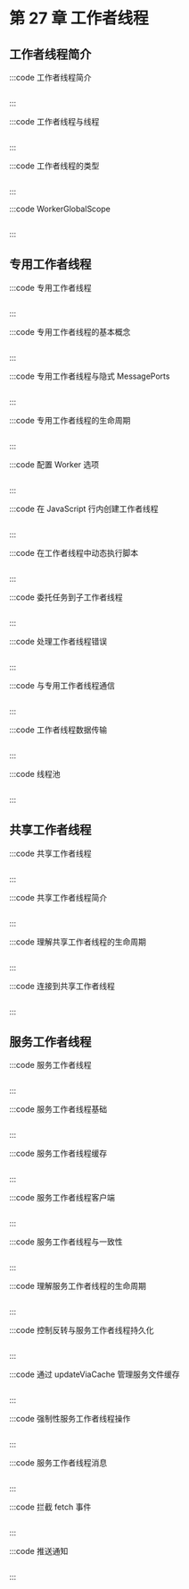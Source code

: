 # 第 27 章 工作者线程

## 工作者线程简介

:::code 工作者线程简介

```js
```

:::

:::code 工作者线程与线程

```js
```

:::

:::code 工作者线程的类型

```js
```

:::

:::code WorkerGlobalScope

```js
```

:::

## 专用工作者线程

:::code 专用工作者线程

```js
```

:::

:::code 专用工作者线程的基本概念

```js
```

:::

:::code 专用工作者线程与隐式 MessagePorts

```js
```

:::

:::code 专用工作者线程的生命周期

```js
```

:::

:::code 配置 Worker 选项

```js
```

:::

:::code 在 JavaScript 行内创建工作者线程

```js
```

:::

:::code 在工作者线程中动态执行脚本

```js
```

:::

:::code 委托任务到子工作者线程

```js
```

:::

:::code 处理工作者线程错误

```js
```

:::

:::code 与专用工作者线程通信

```js
```

:::

:::code 工作者线程数据传输

```js
```

:::

:::code 线程池

```js
```

:::

## 共享工作者线程

:::code 共享工作者线程

```js
```

:::

:::code 共享工作者线程简介

```js
```

:::

:::code 理解共享工作者线程的生命周期

```js
```

:::

:::code 连接到共享工作者线程

```js
```

:::

## 服务工作者线程

:::code 服务工作者线程

```js
```

:::

:::code 服务工作者线程基础

```js
```

:::

:::code 服务工作者线程缓存

```js
```

:::

:::code 服务工作者线程客户端

```js
```

:::

:::code 服务工作者线程与一致性

```js
```

:::

:::code 理解服务工作者线程的生命周期

```js
```

:::

:::code 控制反转与服务工作者线程持久化

```js
```

:::

:::code 通过 updateViaCache 管理服务文件缓存

```js
```

:::

:::code 强制性服务工作者线程操作

```js
```

:::

:::code 服务工作者线程消息

```js
```

:::

:::code 拦截 fetch 事件

```js
```

:::

:::code 推送通知

```js
```

:::

